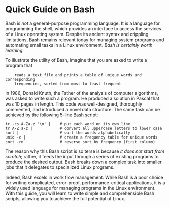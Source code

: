 # Quick Guide on Bash

Bash is *not* a general-purpose programming language. It is a language for
programming the shell, which provides an interface to access the services of a
Linux operating system. Despite its ancient syntax and crippling limitations,
Bash remains relevant today for managing system programs and automating small
tasks in a Linux environment. *Bash is certainly worth learning*.

To illustrate the utility of Bash, imagine that you are asked to
write a program that

		reads a text file and prints a table of unique words and corresponding
		frequencies, sorted from most to least frequent

In 1986, Donald Knuth, the Father of the analysis of computer algorithms, was
asked to write such a program. He produced a solution in Pascal that was 10
pages in length. This code was well-designed, thoroughly commented, and
introduced a novel data structure. The same task can be achieved by the
following 5-line Bash script:

    tr -cs A-Za-z '\n' |    # put each word on its own line
    tr A-Z a-z |            # convert all uppercase letters to lower case
    sort |                  # sort the words alphabetically
    uniq -c |               # create a frequency table for unique words
    sort -rn                # reverse sort by frequency (first column)

The reason why this Bash script is so terse is because *it does not start from
scratch*; rather, it feeds the input through a series of existing programs to
produce the desired output. Bash breaks down a complex task into smaller jobs
that it delegates to specialized Linux programs.

Indeed, Bash excels in work flow management. While Bash is a poor choice for
writing complicated, error-proof, performance-critical applications, it is a
widely used language for managing programs in the Linux environment.  With this
guide, you will learn to write simple and comprehensible Bash scripts, allowing
you to achieve the full potential of Linux.

